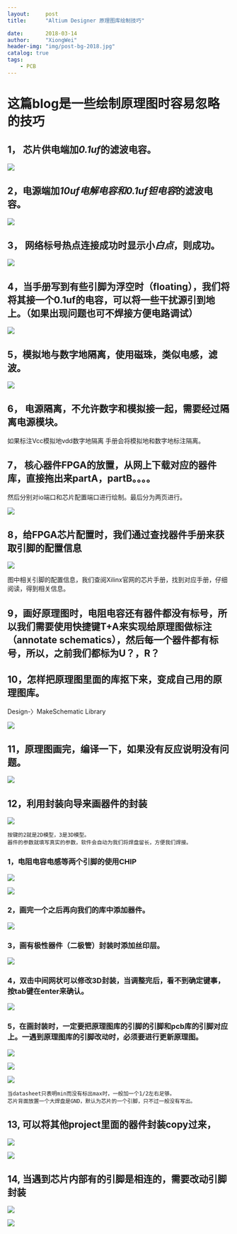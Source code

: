 ```yaml
---
layout:     post
title:      "Altium Designer 原理图库绘制技巧"

date:       2018-03-14
author:     "XiongWei"
header-img: "img/post-bg-2018.jpg"
catalog: true
tags:
    - PCB
---
```

#  这篇blog是一些绘制原理图时容易忽略的技巧

## 1，	芯片供电端加*0.1uf*的滤波电容。
![](http://githubblogpic.oss-cn-huhehaote.aliyuncs.com/2018-03-14/11.png)


## 2，电源端加*10uf电解电容和0.1uf钽电容*的滤波电容。

![](http://githubblogpic.oss-cn-huhehaote.aliyuncs.com/2018-03-14/12.png)

## 3，	网络标号热点连接成功时显示小*白点*，则成功。

![](http://githubblogpic.oss-cn-huhehaote.aliyuncs.com/2018-03-14/13.png)


## 4，当手册写到有些引脚为浮空时（floating），我们将将其接一个0.1uf的电容，可以将一些干扰源引到地上。（如果出现问题也可不焊接方便电路调试）

![](http://githubblogpic.oss-cn-huhehaote.aliyuncs.com/2018-03-14/14.png)

## 5，模拟地与数字地隔离，使用磁珠，类似电感，滤波。

![](http://githubblogpic.oss-cn-huhehaote.aliyuncs.com/2018-03-14/15.png)

## 6，	电源隔离，不允许数字和模拟接一起，需要经过隔离电源模块。
如果标注Vcc模拟地vdd数字地隔离
手册会将模拟地和数字地标注隔离。

## 7，	核心器件FPGA的放置，从网上下载对应的器件库，直接拖出来partA，partB。。。。
然后分别对io端口和芯片配置端口进行绘制。最后分为两页进行。

![](http://githubblogpic.oss-cn-huhehaote.aliyuncs.com/2018-03-14/16.png)

## 8，给FPGA芯片配置时，我们通过查找器件手册来获取引脚的配置信息

![](http://githubblogpic.oss-cn-huhehaote.aliyuncs.com/2018-03-14/17.png)

图中相关引脚的配置信息，我们查阅Xilinx官网的芯片手册，找到对应手册，仔细阅读，得到相关信息。

## 9，画好原理图时，电阻电容还有器件都没有标号，所以我们需要使用快捷键T+A来实现给原理图做标注（annotate schematics），然后每一个器件都有标号，所以，之前我们都标为U？，R？

## 10，怎样把原理图里面的库抠下来，变成自己用的原理图库。

Design-〉MakeSchematic Library

![](http://githubblogpic.oss-cn-huhehaote.aliyuncs.com/2018-03-14/18.png)

## 11，原理图画完，编译一下，如果没有反应说明没有问题。

![](http://githubblogpic.oss-cn-huhehaote.aliyuncs.com/2018-03-14/19.png)


## 12，利用封装向导来画器件的封装

![](http://githubblogpic.oss-cn-huhehaote.aliyuncs.com/2018-03-14/20.png)

	按键的2就是2D模型，3是3D模型。
	器件的参数就填写真实的参数，软件会自动为我们将焊盘留长，方便我们焊接。

### 1，电阻电容电感等两个引脚的使用CHIP 

![](http://githubblogpic.oss-cn-huhehaote.aliyuncs.com/2018-03-14/21.png)


![](http://githubblogpic.oss-cn-huhehaote.aliyuncs.com/2018-03-14/22.png)


### 2，画完一个之后再向我们的库中添加器件。

![](http://githubblogpic.oss-cn-huhehaote.aliyuncs.com/2018-03-14/23.png)


### 3，画有极性器件（二极管）封装时添加丝印层。

![](http://githubblogpic.oss-cn-huhehaote.aliyuncs.com/2018-03-14/24.png)

### 4，双击中间网状可以修改3D封装，当调整完后，看不到确定键事，按tab键在enter来确认。

![](http://githubblogpic.oss-cn-huhehaote.aliyuncs.com/2018-03-14/25.png)

### 5，在画封装时，一定要把原理图库的引脚的引脚和pcb库的引脚对应上。一遇到原理图库的引脚改动时，必须要进行更新原理图。

![](http://githubblogpic.oss-cn-huhehaote.aliyuncs.com/2018-03-14/26.png)

![](http://githubblogpic.oss-cn-huhehaote.aliyuncs.com/2018-03-14/27.png)

![](http://githubblogpic.oss-cn-huhehaote.aliyuncs.com/2018-03-14/28.png)

	当datasheet只表明min而没有标出max时，一般加一个1/2左右足够。
	芯片背面放置一个大焊盘是GND，默认为芯片的一个引脚，只不过一般没有写出。
## 13, 可以将其他project里面的器件封装copy过来，

![](http://githubblogpic.oss-cn-huhehaote.aliyuncs.com/2018-03-14/29.png)

![](http://githubblogpic.oss-cn-huhehaote.aliyuncs.com/2018-03-14/30.png)

## 14, 当遇到芯片内部有的引脚是相连的，需要改动引脚封装

![](http://githubblogpic.oss-cn-huhehaote.aliyuncs.com/2018-03-14/31.png)

![](http://githubblogpic.oss-cn-huhehaote.aliyuncs.com/2018-03-14/32.png)